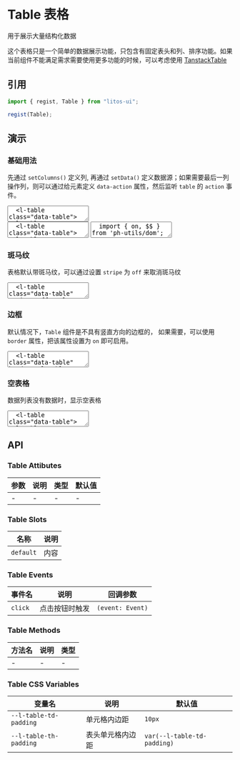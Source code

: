 # Table 表格

用于展示大量结构化数据

这个表格只是一个简单的数据展示功能，只包含有固定表头和列、排序功能。如果当前组件不能满足需求需要使用更多功能的时候，可以考虑使用 [TanstackTable](https://tanstack.com/table/latest)

## 引用

```js
import { regist, Table } from "litos-ui";

regist(Table);
```

## 演示

<script setup>
  import { onMounted, onUnmounted, nextTick  }  from 'vue';
  import { $, iterate, $$, on, off } from 'ph-utils/dom'

  let $tables;

  const dataSource = [
    {
      id: 1,
      name: '张三',
      age: 18,
      address: '北京朝阳',
    },
    {
      id: 2,
      name: '李四',
      age: 19,
      address: '北京朝阳',
    },
    {
      id: 3,
      name: '王五',
      age: 20,
      address: '北京朝阳',
    },
  ];

  const columns = [{
    title: '姓名',
    key: 'name',
  }, {
    title: '年龄',
    key: 'age',
  }, {
    title: '住址',
    key: 'address',
  }, {
    title: '操作',
    render: (rowData) => {
      const children = [];
      const attrs = {
        text: true,
        type: 'primary',
        'data-id': `${rowData.id}`,
        height: 'auto'
      }
      children.push($$('l-button', { ...attrs, 'data-action': 'edit', textContent: '编辑' }));
      children.push($$('l-button', { ...attrs, 'data-action': 'delete', textContent: '删除' }));
      return children;
    }
  }]

  function handleAction(e) {
    const d = e.detail;
    if (d.action === 'edit') {
      // 编辑 d.id 数据
    } else if (d.action === 'delete') {
      // 删除 d.id 数据
    }
  }

  onMounted(() => {
    if (!import.meta.env.SSR) {
      nextTick(() => {
        $tables = $('.data-table');
        if (!$tables.length) {
          return;
        }
        iterate($tables, ($table, i) => {
          $table.setColumns(columns);
          if (i === 3) {
            $table.setData([]);
          } else {
            $table.setData(dataSource);
          }
        });

        on($tables[0], 'action', handleAction);
      });
    }
  });

  onUnmounted(() => {
    if ($tables && $tables.length) {
      off($tables[0], 'action', handleAction);
    }
    $tables = null;
  });
</script>

### 基础用法

先通过 `setColumns()` 定义列, 再通过 `setData()` 定义数据源；如果需要最后一列操作列，则可以通过给元素定义 `data-action` 属性，然后监听 `table` 的 `action` 事件。

<ClientOnly>
<l-code-preview>
<textarea lang="html">
  <l-table class="data-table"></l-table>
</textarea>
<div class="source">
<textarea lang="html">
  <l-table class="data-table"></l-table>
</textarea>
<textarea lang="js">
  import { on, $$ } from 'ph-utils/dom';
  //-
  const $table = $('.data-table');
  //-
  const dataSource = [
    {
      id: 1,
      name: '张三',
      age: 18,
      address: '北京朝阳',
    },
    {
      id: 2,
      name: '李四',
      age: 19,
      address: '北京朝阳',
    },
    {
      id: 3,
      name: '王五',
      age: 20,
      address: '北京朝阳',
    },
  ];
  //-
  const columns = [{
    title: '姓名',
    key: 'name',
  }, {
    title: '年龄',
    key: 'age',
  }, {
    title: '住址',
    key: 'address',
  }, {
    title: '操作',
    render: (rowData) => {
      const children = [];
      const attrs = {
        text: true,
        type: 'primary',
        'data-id': `${rowData.id}`
      }
      children.push($$('l-button', { 
        ...attrs, 
        'data-action': 'edit', 
        textContent: '编辑' 
      }));
      //-
      children.push($$('l-button', { 
        ...attrs, 
        'data-action': 'delete', 
        textContent: '删除' 
      }));
      return children;
    }
  }];
  $table.setColumns(columns);
  $table.setData(dataSource);
  //-
  function handleAction(e) {
    const d = e.detail;
    if (d.action === 'edit') {
      // 编辑 d.id 数据
    } else if (d.action === 'delete') {
      // 删除 d.id 数据
    }
  }
  //-
  on($table, 'action', handleAction);
</textarea>
</div>
</l-code-preview>
</ClientOnly>

### 斑马纹

表格默认带斑马纹，可以通过设置 `stripe` 为 `off` 来取消斑马纹

<ClientOnly>
<l-code-preview>
<textarea lang="html">
  <l-table class="data-table" stripe="off"></l-table>
</textarea>
</l-code-preview>
</ClientOnly>

### 边框

默认情况下，`Table` 组件是不具有竖直方向的边框的， 如果需要，可以使用 `border` 属性，把该属性设置为 `on` 即可启用。

<ClientOnly>
<l-code-preview>
<textarea lang="html">
  <l-table class="data-table" border></l-table>
</textarea>
</l-code-preview>
</ClientOnly>

### 空表格

数据列表没有数据时，显示空表格

<ClientOnly>
<l-code-preview>
<textarea lang="html">
  <l-table class="data-table"></l-table>
</textarea>
</l-code-preview>
</ClientOnly>

## API

### Table Attibutes

<!-- prettier-ignore -->
| 参数 | 说明 | 类型 | 默认值 |
| --- | --- | --- | --- |
| - | - | - | - |

### Table Slots

<!-- prettier-ignore -->
| 名称 | 说明 |
| --- | --- |
| `default` | 内容 |

### Table Events

<!-- prettier-ignore -->
| 事件名 | 说明 | 回调参数 |
| --- | --- | --- |
| `click` | 点击按钮时触发 | `(event: Event)` |

### Table Methods

<!-- prettier-ignore -->
| 方法名 | 说明 | 类型 |
| --- | --- | --- |
| - | - | - |

### Table CSS Variables

<!-- prettier-ignore -->
| 变量名 | 说明 | 默认值 |
| --- | --- | --- |
| `--l-table-td-padding` | 单元格内边距 | `10px` |
| `--l-table-th-padding` | 表头单元格内边距 | `var(--l-table-td-padding)` |
